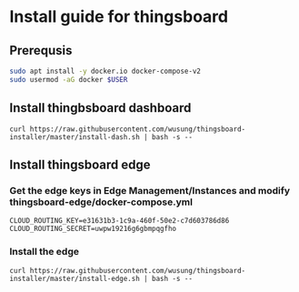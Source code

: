 # Install guide for thingsboard


## Prerequsis

```bash
sudo apt install -y docker.io docker-compose-v2
sudo usermod -aG docker $USER
```

## Install thingbsboard dashboard

```
curl https://raw.githubusercontent.com/wusung/thingsboard-installer/master/install-dash.sh | bash -s --
```


## Install thingsboard edge

### Get the edge keys in Edge Management/Instances and modify thingsboard-edge/docker-compose.yml
```
CLOUD_ROUTING_KEY=e31631b3-1c9a-460f-50e2-c7d603786d86
CLOUD_ROUTING_SECRET=uwpw19216g6gbmpqgfho
```


### Install the edge
```
curl https://raw.githubusercontent.com/wusung/thingsboard-installer/master/install-edge.sh | bash -s --
```
